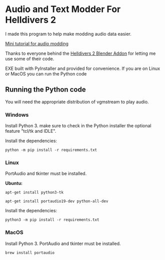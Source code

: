 # Audio and Text Modder For Helldivers 2

I made this program to help make modding audio data easier.

[Mini tutorial for audio modding](https://docs.google.com/document/d/e/2PACX-1vT5mFXlk0iPGF-yoR3hMPrws3iPa4cY5O6PjzLcgz3Jj9vHUh5mYN1P1uWb6QiPA8K5rcvac929icV2/pub)

Thanks to everyone behind the [Helldivers 2 Blender Addon](https://github.com/Boxofbiscuits97/HD2SDK-CommunityEdition) for letting me use some of their code.

EXE built with PyInstaller and provided for convenience. If you are on Linux or MacOS you can run the Python code

## Running the Python code

You will need the appropriate distribution of vgmstream to play audio.

### Windows
Install Python 3. make sure to check in the Python installer the optional feature "tcl/tk and IDLE".

Install the dependencies:

```python -m pip install -r requirements.txt```

### Linux
PortAudio and tkinter must be installed.

**Ubuntu:**

```apt-get install python3-tk```

```apt-get install portaudio19-dev python-all-dev```


Install the dependencies:

```python3 -m pip install -r requirements.txt```

### MacOS
Install Python 3. PortAudio and tkinter must be installed.

```brew install portaudio```
